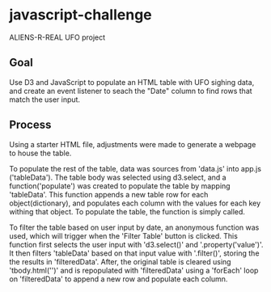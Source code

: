 # javascript-challenge
ALIENS-R-REAL UFO project

## Goal

Use D3 and JavaScript to populate an HTML table with UFO sighing data, and create an event listener to seach the "Date" column to find rows that match the user input.

## Process
Using a starter HTML file, adjustments were made to generate a webpage to house the table.

To populate the rest of the table, data was sources from 'data.js' into app.js ('tableData').  The table body was selected using d3.select, and a function('populate') was created to populate the table by mapping 'tableData'.  This function appends a new table row for each object(dictionary), and populates each column with the values for each key withing that object.  To populate the table, the function is simply called.

To filter the table based on user input by date, an anonymous function was used, which will trigger when the 'Filter Table' button is clicked.  This function first selects the user input with 'd3.select()' and '.property('value')'.  It then filters 'tableData' based on that input value with '.filter()', storing the the results in 'filteredData'.  After, the original table is cleared using 'tbody.html('')' and is repopulated with 'filteredData' using a 'forEach' loop on 'filteredData' to append a new row and populate each column.



